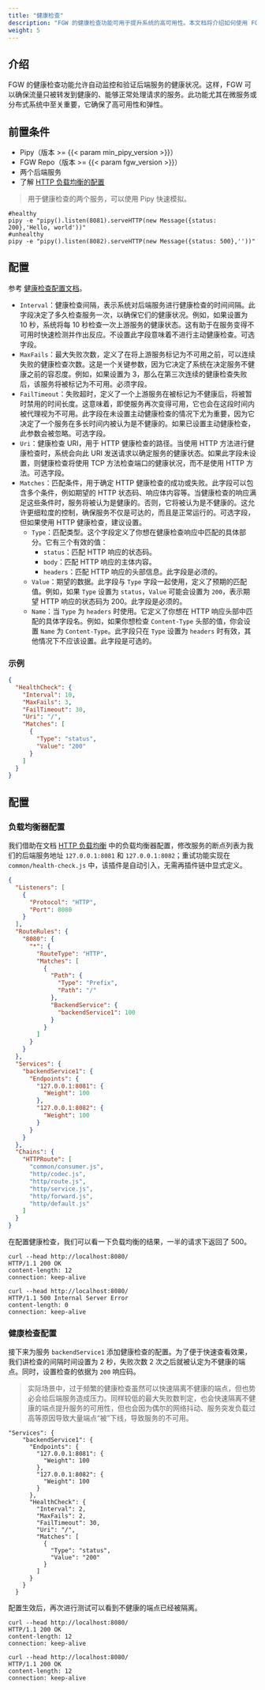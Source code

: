 ```yaml
---
title: "健康检查"
description: "FGW 的健康检查功能可用于提升系统的高可用性。本文档将介绍如何使用 FGW 的健康检查功能。"
weight: 5
---
```


## 介绍

FGW 的健康检查功能允许自动监控和验证后端服务的健康状况。这样，FGW 可以确保流量只被转发到健康的、能够正常处理请求的服务。此功能尤其在微服务或分布式系统中至关重要，它确保了高可用性和弹性。

## 前置条件

- Pipy（版本 >= {{< param min_pipy_version >}}）
- FGW Repo（版本 >= {{< param fgw_version >}}）
- 两个后端服务
- 了解 [HTTP 负载均衡的配置](/features/http-load-balancer/)

> 用于健康检查的两个服务，可以使用 Pipy 快速模拟。

```shell
#healthy
pipy -e "pipy().listen(8081).serveHTTP(new Message({status: 200},'Hello, world'))"
#unhealthy
pipy -e "pipy().listen(8082).serveHTTP(new Message({status: 500},''))"
```

## 配置

参考 [健康检查配置文档](/reference/configuration/#411-healthcheck)。

- `Interval`：健康检查间隔，表示系统对后端服务进行健康检查的时间间隔。此字段决定了多久检查服务一次，以确保它们的健康状况。例如，如果设置为 10 秒，系统将每 10 秒检查一次上游服务的健康状态。这有助于在服务变得不可用时快速检测并作出反应。不设置此字段意味着不进行主动健康检查。可选字段。
- `MaxFails`：最大失败次数，定义了在将上游服务标记为不可用之前，可以连续失败的健康检查次数。这是一个关键参数，因为它决定了系统在决定服务不健康之前的容忍度。例如，如果设置为 3，那么在第三次连续的健康检查失败后，该服务将被标记为不可用。必须字段。
- `FailTimeout`：失败超时，定义了一个上游服务在被标记为不健康后，将被暂时禁用的时间长度。这意味着，即使服务再次变得可用，它也会在这段时间内被代理视为不可用。此字段在未设置主动健康检查的情况下尤为重要，因为它决定了一个服务在多长时间内被认为是不健康的。如果已设置主动健康检查，此参数会被忽略。可选字段。
- `Uri`：健康检查 URI，用于 HTTP 健康检查的路径。当使用 HTTP 方法进行健康检查时，系统会向此 URI 发送请求以确定服务的健康状态。如果此字段未设置，则健康检查将使用 TCP 方法检查端口的健康状况，而不是使用 HTTP 方法。可选字段。
- `Matches`：匹配条件，用于确定 HTTP 健康检查的成功或失败。此字段可以包含多个条件，例如期望的 HTTP 状态码、响应体内容等。当健康检查的响应满足这些条件时，服务将被认为是健康的。否则，它将被认为是不健康的。这允许更细粒度的控制，确保服务不仅是可达的，而且是正常运行的。可选字段，但如果使用 HTTP 健康检查，建议设置。
  - `Type`：匹配类型。这个字段定义了你想在健康检查响应中匹配的具体部分。它有三个有效的值：
      - `status`：匹配 HTTP 响应的状态码。
      - `body`：匹配 HTTP 响应的主体内容。
      - `headers`：匹配 HTTP 响应的头部信息。此字段是必须的。
  - `Value`：期望的数据。此字段与 `Type` 字段一起使用，定义了预期的匹配值。例如，如果 `Type` 设置为 `status`，`Value` 可能会设置为 `200`，表示期望 HTTP 响应的状态码为 200。此字段是必须的。
  - `Name`：当 `Type` 为 `headers` 时使用。它定义了你想在 HTTP 响应头部中匹配的具体字段名。例如，如果你想检查 `Content-Type` 头部的值，你会设置 `Name` 为 `Content-Type`。此字段只在 `Type` 设置为 `headers` 时有效，其他情况下不应该设置。此字段是可选的。

### 示例

```json
{
  "HealthCheck": {
    "Interval": 10,
    "MaxFails": 3,
    "FailTimeout": 30,
    "Uri": "/",
    "Matches": [
      {
        "Type": "status",
        "Value": "200"
      }
    ]
  }
}
```

## 配置

### 负载均衡器配置

我们借助在文档 [HTTP 负载均衡](/features/http-load-balancer/) 中的负载均衡器配置，修改服务的断点列表为我们的后端服务地址 `127.0.0.1:8081` 和 `127.0.0.1:8082`；重试功能实现在 `common/health-check.js` 中，该插件是自动引入，无需再插件链中显式定义。

```json
{
  "Listeners": [
    {
      "Protocol": "HTTP",
      "Port": 8080
    }
  ],
  "RouteRules": {
    "8080": {
      "*": {
        "RouteType": "HTTP",
        "Matches": [
          {
            "Path": {
              "Type": "Prefix",
              "Path": "/"
            },
            "BackendService": {
              "backendService1": 100
            }
          }
        ]
      }
    }
  },
  "Services": {
    "backendService1": {
      "Endpoints": {
        "127.0.0.1:8081": {
          "Weight": 100
        },
        "127.0.0.1:8082": {
          "Weight": 100
        }
      }
    }
  },
  "Chains": {
    "HTTPRoute": [
      "common/consumer.js",
      "http/codec.js",
      "http/route.js",
      "http/service.js",
      "http/forward.js",
      "http/default.js"
    ]
  }
}
```

在配置健康检查，我们可以看一下负载均衡的结果，一半的请求下返回了 500。

```shell
curl --head http://localhost:8080/
HTTP/1.1 200 OK
content-length: 12
connection: keep-alive

curl --head http://localhost:8080/
HTTP/1.1 500 Internal Server Error
content-length: 0
connection: keep-alive
```

### 健康检查配置

接下来为服务 `backendService1` 添加健康检查的配置。为了便于快速查看效果，我们讲检查的间隔时间设置为 2 秒，失败次数 2 次之后就被认定为不健康的端点。同时，设置检查的依据为 `200` 响应码。

> 实际场景中，过于频繁的健康检查虽然可以快速隔离不健康的端点，但也势必会给后端服务造成压力。同样较低的最大失败数判定，也会快速隔离不健康的端点提升服务的可用性，但也会因为偶尔的网络抖动、服务突发负载过高等原因导致大量端点“被”下线，导致服务的不可用。

```shell
"Services": {
    "backendService1": {
      "Endpoints": {
        "127.0.0.1:8081": {
          "Weight": 100
        },
        "127.0.0.1:8082": {
          "Weight": 100
        }
      },
      "HealthCheck": {
        "Interval": 2,
        "MaxFails": 2,
        "FailTimeout": 30,
        "Uri": "/",
        "Matches": [
          {
            "Type": "status",
            "Value": "200"
          }
        ]
      }
    }
  }
```

配置生效后，再次进行测试可以看到不健康的端点已经被隔离。

```shell
curl --head http://localhost:8080/
HTTP/1.1 200 OK
content-length: 12
connection: keep-alive

curl --head http://localhost:8080/
HTTP/1.1 200 OK
content-length: 12
connection: keep-alive
```
